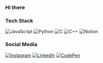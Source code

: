 ### Hi there

<!--
**oyanbotelho/oyanbotelho** is a ✨ _special_ ✨ repository because its `README.md` (this file) appears on your GitHub profile.

Here are some ideas to get you started:

- 🔭 I’m currently working on ...
- 🌱 I’m currently learning ...
- 👯 I’m looking to collaborate on ...
- 🤔 I’m looking for help with ...
- 💬 Ask me about ...
- 📫 How to reach me: ...
- 😄 Pronouns: ...
- ⚡ Fun fact: ...
-->

### Tech Stack
![JavaScript](https://img.shields.io/badge/JavaScript-F7DF1E?style=flat-square&logo=javascript&logoColor=black) ![Python](https://img.shields.io/badge/Python-14354C?style=flat-square&logo=python&logoColor=white) ![C](https://img.shields.io/badge/c-%2300599C.svg?style=flat-square&logo=c&logoColor=white) ![C++](https://img.shields.io/badge/c++-%2300599C.svg?style=flat-square&logo=c%2B%2B&logoColor=white) ![Notion](https://img.shields.io/badge/Notion-%23000000.svg?style=flat-square&logo=notion&logoColor=white)

### Social Media
<a href="https://instagram.com/oyanbotelho/" title="Instagram">
  <img src="https://img.shields.io/badge/Instagram-E4405F?style=flat-square&logo=instagram&logoColor=white&link=https://instagram.com/oyanbotelho/" alt="Instagram"/></a>
<a href="https://www.linkedin.com/in/yan-botelho-71064a287/" title="LinkedIn">
  <img src="https://img.shields.io/badge/-Linkedin-0e76a8?style=flat-square&logo=Linkedin&logoColor=white&link=https://www.linkedin.com/in/yan-botelho-71064a287/" alt="LinkedIn"/></a>
<a href="https://codepen.io/oyanbotelho" title="CodePen">
  <img src="https://img.shields.io/badge/Codepen-000000?style=flat-square&logo=codepen&logoColor=white&link=https://codepen.io/oyanbotelho/" alt="CodePen"/></a>
